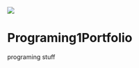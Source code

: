 ![](https://github.com/Akwardginger/Programing1Portfolio/blob/main/Images/banner.png)

# Programing1Portfolio

programing stuff
